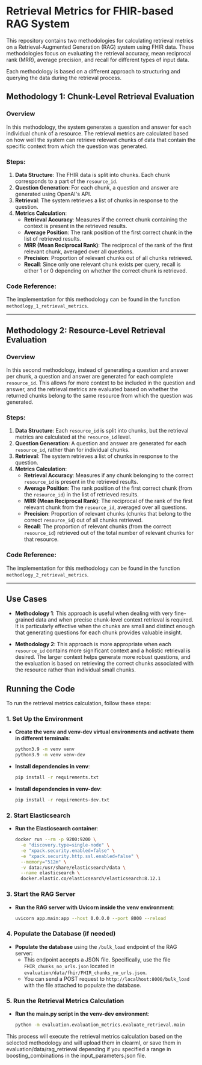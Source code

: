 
# Retrieval Metrics for FHIR-based RAG System

This repository contains two methodologies for calculating retrieval metrics on a Retrieval-Augmented Generation (RAG) system using FHIR data. These methodologies focus on evaluating the retrieval accuracy, mean reciprocal rank (MRR), average precision, and recall for different types of input data. 

Each methodology is based on a different approach to structuring and querying the data during the retrieval process.

## Methodology 1: Chunk-Level Retrieval Evaluation

### Overview
In this methodology, the system generates a question and answer for each individual chunk of a resource. The retrieval metrics are calculated based on how well the system can retrieve relevant chunks of data that contain the specific context from which the question was generated.

### Steps:
1. **Data Structure**: The FHIR data is split into chunks. Each chunk corresponds to a part of the `resource_id`.
2. **Question Generation**: For each chunk, a question and answer are generated using OpenAI's API.
3. **Retrieval**: The system retrieves a list of chunks in response to the question.
4. **Metrics Calculation**:
   - **Retrieval Accuracy**: Measures if the correct chunk containing the context is present in the retrieved results.
   - **Average Position**: The rank position of the first correct chunk in the list of retrieved results.
   - **MRR (Mean Reciprocal Rank)**: The reciprocal of the rank of the first relevant chunk, averaged over all questions.
   - **Precision**: Proportion of relevant chunks out of all chunks retrieved.
   - **Recall**: Since only one relevant chunk exists per query, recall is either 1 or 0 depending on whether the correct chunk is retrieved.

### Code Reference:
The implementation for this methodology can be found in the function `methodlogy_1_retrieval_metrics`.

---

## Methodology 2: Resource-Level Retrieval Evaluation

### Overview
In this second methodology, instead of generating a question and answer per chunk, a question and answer are generated for each complete `resource_id`. This allows for more context to be included in the question and answer, and the retrieval metrics are evaluated based on whether the returned chunks belong to the same resource from which the question was generated.

### Steps:
1. **Data Structure**: Each `resource_id` is split into chunks, but the retrieval metrics are calculated at the `resource_id` level.
2. **Question Generation**: A question and answer are generated for each `resource_id`, rather than for individual chunks.
3. **Retrieval**: The system retrieves a list of chunks in response to the question.
4. **Metrics Calculation**:
   - **Retrieval Accuracy**: Measures if any chunk belonging to the correct `resource_id` is present in the retrieved results.
   - **Average Position**: The rank position of the first correct chunk (from the `resource_id`) in the list of retrieved results.
   - **MRR (Mean Reciprocal Rank)**: The reciprocal of the rank of the first relevant chunk from the `resource_id`, averaged over all questions.
   - **Precision**: Proportion of relevant chunks (chunks that belong to the correct `resource_id`) out of all chunks retrieved.
   - **Recall**: The proportion of relevant chunks (from the correct `resource_id`) retrieved out of the total number of relevant chunks for that resource.

### Code Reference:
The implementation for this methodology can be found in the function `methodlogy_2_retrieval_metrics`.

---

## Use Cases
- **Methodology 1**: This approach is useful when dealing with very fine-grained data and when precise chunk-level context retrieval is required. It is particularly effective when the chunks are small and distinct enough that generating questions for each chunk provides valuable insight.
  
- **Methodology 2**: This approach is more appropriate when each `resource_id` contains more significant context and a holistic retrieval is desired. The larger context helps generate more robust questions, and the evaluation is based on retrieving the correct chunks associated with the resource rather than individual small chunks.

## Running the Code

To run the retrieval metrics calculation, follow these steps:

### 1. Set Up the Environment

- **Create the venv and venv-dev virtual environments and activate them in different terminals**:
  ```bash
  python3.9 -m venv venv
  python3.9 -m venv venv-dev
  ```

- **Install dependencies in venv**:
  ```bash
  pip install -r requirements.txt
  ```

- **Install dependencies in venv-dev**:
  ```bash
  pip install -r requirements-dev.txt
  ```

### 2. Start Elasticsearch

- **Run the Elasticsearch container**:
  ```bash
  docker run --rm -p 9200:9200 \
    -e "discovery.type=single-node" \
    -e "xpack.security.enabled=false" \
    -e "xpack.security.http.ssl.enabled=false" \
    --memory="512m" \
    -v data:/usr/share/elasticsearch/data \
    --name elasticsearch \
    docker.elastic.co/elasticsearch/elasticsearch:8.12.1
  ```

### 3. Start the RAG Server

- **Run the RAG server with Uvicorn inside the venv environment**:
  ```bash
  uvicorn app.main:app --host 0.0.0.0 --port 8000 --reload
  ```

### 4. Populate the Database (if needed)

- **Populate the database** using the `/bulk_load` endpoint of the RAG server:
  - This endpoint accepts a JSON file. Specifically, use the file `FHIR_chunks_no_urls.json` located in `evaluation/data/fhir/FHIR_chunks_no_urls.json`.
  - You can send a POST request to `http://localhost:8000/bulk_load` with the file attached to populate the database.

### 5. Run the Retrieval Metrics Calculation

- **Run the main.py script in the venv-dev environment**:
  ```bash
  python -m evaluation.evaluation_metrics.evaluate_retrieval.main
  ```

This process will execute the retrieval metrics calculation based on the selected methodology and will upload them in clearml, or save them in evaluation/data/rag_retrieval depending if you specified a range in boosting_combinations in the input_parameters.json file.
